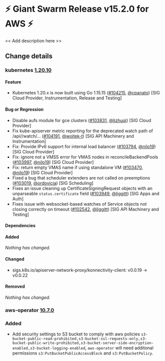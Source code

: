 # :zap: Giant Swarm Release v15.2.0 for AWS :zap:

<< Add description here >>

## Change details


### kubernetes [1.20.10](https://github.com/kubernetes/kubernetes/releases/tag/v1.20.10)

#### Feature
- Kubernetes 1.20.x is now built using Go 1.15.15 ([#104215](https://github.com/kubernetes/kubernetes/pull/104215), [@cpanato](https://github.com/cpanato)) [SIG Cloud Provider, Instrumentation, Release and Testing]
#### Bug or Regression
- Disable aufs module for gce clusters ([#103831](https://github.com/kubernetes/kubernetes/pull/103831), [@lizhuqi](https://github.com/lizhuqi)) [SIG Cloud Provider]
- Fix kube-apiserver metric reporting for the deprecated watch path of /api/<version>/watch/... ([#104191](https://github.com/kubernetes/kubernetes/pull/104191), [@wojtek-t](https://github.com/wojtek-t)) [SIG API Machinery and Instrumentation]
- Fix: Provide IPv6 support for internal load balancer ([#103794](https://github.com/kubernetes/kubernetes/pull/103794), [@nilo19](https://github.com/nilo19)) [SIG Cloud Provider]
- Fix: ignore not a VMSS error for VMAS nodes in reconcileBackendPools ([#103997](https://github.com/kubernetes/kubernetes/pull/103997), [@nilo19](https://github.com/nilo19)) [SIG Cloud Provider]
- Fix: return empty VMAS name if using standalone VM ([#103470](https://github.com/kubernetes/kubernetes/pull/103470), [@nilo19](https://github.com/nilo19)) [SIG Cloud Provider]
- Fixed a bug that scheduler extenders are not called on preemptions ([#103019](https://github.com/kubernetes/kubernetes/pull/103019), [@ordovicia](https://github.com/ordovicia)) [SIG Scheduling]
- Fixes an issue cleaning up CertificateSigningRequest objects with an unparseable `status.certificate` field ([#103949](https://github.com/kubernetes/kubernetes/pull/103949), [@liggitt](https://github.com/liggitt)) [SIG Apps and Auth]
- Fixes issue with websocket-based watches of Service objects not closing correctly on timeout ([#102542](https://github.com/kubernetes/kubernetes/pull/102542), [@liggitt](https://github.com/liggitt)) [SIG API Machinery and Testing]
#### Dependencies
#### Added
_Nothing has changed._
#### Changed
- sigs.k8s.io/apiserver-network-proxy/konnectivity-client: v0.0.19 → v0.0.22
#### Removed
_Nothing has changed._

### aws-operator [10.7.0](https://github.com/giantswarm/aws-operator/releases/tag/v10.7.0)

### Added

- Add security settings to S3 bucket to comply with aws policies `s3-bucket-public-read-prohibited,s3-bucket-ssl-requests-only,s3-bucket-public-write-prohibited,s3-bucket-server-side-encryption-enabled,s3-bucket-logging-enabled`, `aws-operator` will need additonal permissions `s3:PutBucketPublicAccessBlock` and `s3:PutBucketPolicy`.

